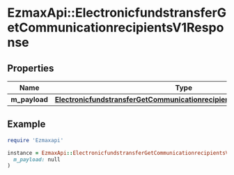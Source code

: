 # EzmaxApi::ElectronicfundstransferGetCommunicationrecipientsV1Response

## Properties

| Name | Type | Description | Notes |
| ---- | ---- | ----------- | ----- |
| **m_payload** | [**ElectronicfundstransferGetCommunicationrecipientsV1ResponseMPayload**](ElectronicfundstransferGetCommunicationrecipientsV1ResponseMPayload.md) |  |  |

## Example

```ruby
require 'Ezmaxapi'

instance = EzmaxApi::ElectronicfundstransferGetCommunicationrecipientsV1Response.new(
  m_payload: null
)
```

